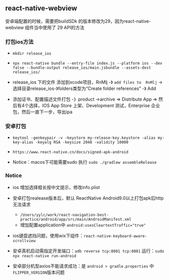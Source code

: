 ## react-native-webview
安卓端配置的时候，需要把buildSDk 的版本修改为29，因为react-native-webview 组件当中使用了
29 API的方法


### 打包ios方法

+  `mkdir release_ios`

+ `npx react-native bundle --entry-file index.js --platform ios --dev false --bundle-output release_ios/main.jsbundle --assets-dest release_ios/`


+ release_ios 下的文件 添加到xcode项目，RnMlj -》 `add files to  RnMlj` ->选择目录release_ios-》folders类型为“Create folder references” -》 Add

+ 添加证书、配置描述文件打包 -》product ->archive => Distribute App => 然后有4个选择，IOS App Store 上架、Development 测试，Enterprise 企业包，然后一直下一步，导出ipa

### 安卓打包

+ `keytool -genkeypair -v -keystore my-release-key.keystore -alias my-key-alias -keyalg RSA -keysize 2048 -validity 10000 `

+ `https://www.react-native.cn/docs/signed-apk-android`

+ Notice：macos下可能需要sudo 执行 `sudo ./gradlew assembleRelease`


### Notice 


+ ios 增加选择框长按中文提示，修改info.plist

+ 安卓打包realease版本后，默认 ReactNative Android9.0以上打包apk后http无法请求

    + `/Users/yylc/work/react-navigation-best-practice/android/app/src/main/AndroidManifest.xml` 
    + 增加配置application中 ` android:usesCleartextTraffic="true" `

+ ios键盘遮挡问题，使用wix下组件：`react-native-keyboard-aware-scrollview`

+ 安卓真机启动需指定开发端口：`adb reverse tcp:8081 tcp:8081`   运行：`sudo npx react-native run-android`

+ 安卓部分机型axios不能请求成功：是 ` android > gradle.properties ` 中 `FLIPPER_VERSION`版本问题





